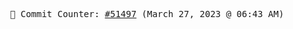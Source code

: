 <p align="center">
    <samp>
        📮 Commit Counter: <a href="https://github.com/Javascript-void0/Javascript-void0/commits/main">#51497</a> (March 27, 2023 @ 06:43 AM)
    </samp>
</p>